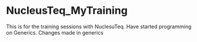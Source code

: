 # NucleusTeq_MyTraining
This is for the training sessions with NuclesuTeq. Have started programming on Generics.
Changes made in generics